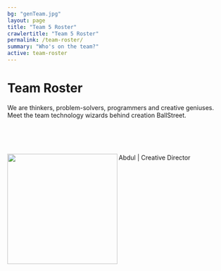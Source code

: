 ```yaml
---
bg: "genTeam.jpg"
layout: page
title: "Team 5 Roster"
crawlertitle: "Team 5 Roster"
permalink: /team-roster/
summary: "Who's on the team?"
active: team-roster
---
```

# Team Roster
We are thinkers, problem-solvers, programmers and creative geniuses. <br>Meet the team technology wizards behind creation BallStreet.

<br><br><br>

<!--
[![Abdul]({{ site.images }}/profile.png){: width= "250px"}]({{ site.images }}/profile.png)
-->
 

<img src= "/CS2212-Team5/assets/images/profile.png" width = "250px"  align = "left"/>
Abdul | Creative Director

